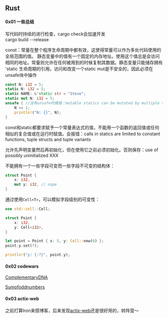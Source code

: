 ## Rust

#### 0x01 一些总结  

写代码时持续的进行检查，cargo check会加速开发  
cargo build --release

const：常量在整个程序生命周期中都有效，这使得常量可以作为多处代码使用的全局范围的值。
静态变量中的值有一个固定的内存地址。使用这个值总是会访问相同的地址。常量则允许在任何被用到的时候复制其数据。静态变量只能储存拥有 'static 生命周期的引用。访问和改变一个static mut是不安全的，因此必须在unsafe块中操作  

```rust
const N: i32 = 5; 
static N: i32 = 5; 
static NAME: &'static str = "Steve";
static mut N: i32 = 5;
unsafe { //没有unsafe时报错：mutable statics can be mutated by multiple threads: aliasing violations or data races will cause undefined behavior
    N += 1;
    println!("N: {}", N);
}
```
const和static都要求赋予一个常量表达式的值，不能用一个函数的返回值或任何相似的复合值或在运行时赋值。会报错：calls in statics are limited to constant functions, tuple structs and tuple variants

允许先声明变量然后再初始化，但在使用它之前必须初始化。否则保存：use of possibly uninitialized XXX  

不能拥有一个一些字段可变而一些字段不可变的结构体：  
```rust
struct Point {
    x: i32,
    mut y: i32, // nope
}
```

通过使用`Cell<T>`，可以模拟字段级别的可变性：  
```rust
use std::cell::Cell;

struct Point {
    x: i32,
    y: Cell<i32>,
}

let point = Point { x: 5, y: Cell::new(6) };
point.y.set(7);

println!("y: {:?}", point.y);
```

#### 0x02 codewars

[ComplementaryDNA](https://github.com/D4rkD0g/Rust-Learning/tree/master/Codewars/ComplementaryDNA)

[Sumofoddnumbers](https://github.com/D4rkD0g/Rust-Learning/tree/master/Codewars/Sumofoddnumbers)

#### 0x03 actix-web

之前打算Iron来搭博客，后来发现[actix-web](https://github.com/actix/actix-web)还是很好用的，转阵营～